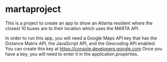 # martaproject
This is a project to create an app to show an Atlanta resident where the closest 10 buses are to their location which uses the MARTA API.

In order to run this app, you will need a Google Maps API key that has the Distance Matrix API, the JavaScript API, and the Geocoding API enabled. 
You can create this key at https://console.developers.google.com
Once you have a key, you will need to enter it in the application.properties.
